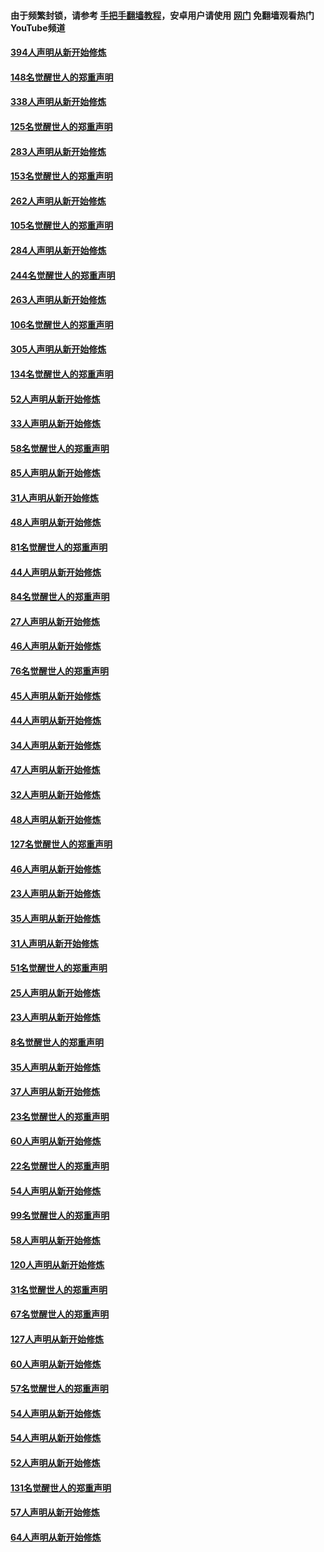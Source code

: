 #### 由于频繁封锁，请参考 [手把手翻墙教程](https://github.com/gfw-breaker/guides/wiki/)，安卓用户请使用 [网门](https://github.com/gfw-breaker/nogfw/blob/master/dl.md?t=05030800) 免翻墙观看热门YouTube频道 

#### [394人声明从新开始修炼](../pages/91/423914.md?t=05030800) 

#### [148名觉醒世人的郑重声明](../pages/91/423913.md?t=05030800) 

#### [338人声明从新开始修炼](../pages/91/423540.md?t=05030800) 

#### [125名觉醒世人的郑重声明](../pages/91/423539.md?t=05030800) 

#### [283人声明从新开始修炼](../pages/91/423296.md?t=05030800) 

#### [153名觉醒世人的郑重声明](../pages/91/423295.md?t=05030800) 

#### [262人声明从新开始修炼](../pages/91/423004.md?t=05030800) 

#### [105名觉醒世人的郑重声明](../pages/91/423003.md?t=05030800) 

#### [284人声明从新开始修炼](../pages/91/422707.md?t=05030800) 

#### [244名觉醒世人的郑重声明](../pages/91/422706.md?t=05030800) 

#### [263人声明从新开始修炼](../pages/91/422553.md?t=05030800) 

#### [106名觉醒世人的郑重声明](../pages/91/422552.md?t=05030800) 

#### [305人声明从新开始修炼](../pages/91/422153.md?t=05030800) 

#### [134名觉醒世人的郑重声明](../pages/91/422152.md?t=05030800) 

#### [52人声明从新开始修炼](../pages/91/421846.md?t=05030800) 

#### [33人声明从新开始修炼](../pages/91/421804.md?t=05030800) 

#### [58名觉醒世人的郑重声明](../pages/91/421845.md?t=05030800) 

#### [85人声明从新开始修炼](../pages/91/421769.md?t=05030800) 

#### [31人声明从新开始修炼](../pages/91/421763.md?t=05030800) 

#### [48人声明从新开始修炼](../pages/91/421605.md?t=05030800) 

#### [81名觉醒世人的郑重声明](../pages/91/421656.md?t=05030800) 

#### [44人声明从新开始修炼](../pages/91/421544.md?t=05030800) 

#### [84名觉醒世人的郑重声明](../pages/91/421543.md?t=05030800) 

#### [27人声明从新开始修炼](../pages/91/421465.md?t=05030800) 

#### [46人声明从新开始修炼](../pages/91/421454.md?t=05030800) 

#### [76名觉醒世人的郑重声明](../pages/91/421453.md?t=05030800) 

#### [45人声明从新开始修炼](../pages/91/421452.md?t=05030800) 

#### [44人声明从新开始修炼](../pages/91/421422.md?t=05030800) 

#### [34人声明从新开始修炼](../pages/91/421322.md?t=05030800) 

#### [47人声明从新开始修炼](../pages/91/421264.md?t=05030800) 

#### [32人声明从新开始修炼](../pages/91/421225.md?t=05030800) 

#### [48人声明从新开始修炼](../pages/91/421202.md?t=05030800) 

#### [127名觉醒世人的郑重声明](../pages/91/421224.md?t=05030800) 

#### [46人声明从新开始修炼](../pages/91/421203.md?t=05030800) 

#### [23人声明从新开始修炼](../pages/91/421138.md?t=05030800) 

#### [35人声明从新开始修炼](../pages/91/421122.md?t=05030800) 

#### [31人声明从新开始修炼](../pages/91/421081.md?t=05030800) 

#### [51名觉醒世人的郑重声明](../pages/91/421080.md?t=05030800) 

#### [25人声明从新开始修炼](../pages/91/421020.md?t=05030800) 

#### [23人声明从新开始修炼](../pages/91/420884.md?t=05030800) 

#### [8名觉醒世人的郑重声明](../pages/91/420883.md?t=05030800) 

#### [35人声明从新开始修炼](../pages/91/420809.md?t=05030800) 

#### [37人声明从新开始修炼](../pages/91/420766.md?t=05030800) 

#### [23名觉醒世人的郑重声明](../pages/91/420765.md?t=05030800) 

#### [60人声明从新开始修炼](../pages/91/420727.md?t=05030800) 

#### [22名觉醒世人的郑重声明](../pages/91/420726.md?t=05030800) 

#### [54人声明从新开始修炼](../pages/91/420529.md?t=05030800) 

#### [99名觉醒世人的郑重声明](../pages/91/420528.md?t=05030800) 

#### [58人声明从新开始修炼](../pages/91/420198.md?t=05030800) 

#### [120人声明从新开始修炼](../pages/91/420141.md?t=05030800) 

#### [31名觉醒世人的郑重声明](../pages/91/420197.md?t=05030800) 

#### [67名觉醒世人的郑重声明](../pages/91/420140.md?t=05030800) 

#### [127人声明从新开始修炼](../pages/91/420082.md?t=05030800) 

#### [60人声明从新开始修炼](../pages/91/420081.md?t=05030800) 

#### [57名觉醒世人的郑重声明](../pages/91/420080.md?t=05030800) 

#### [54人声明从新开始修炼](../pages/91/419533.md?t=05030800) 

#### [54人声明从新开始修炼](../pages/91/419532.md?t=05030800) 

#### [52人声明从新开始修炼](../pages/91/419531.md?t=05030800) 

#### [131名觉醒世人的郑重声明](../pages/91/419530.md?t=05030800) 

#### [57人声明从新开始修炼](../pages/91/419430.md?t=05030800) 

#### [64人声明从新开始修炼](../pages/91/419429.md?t=05030800) 

